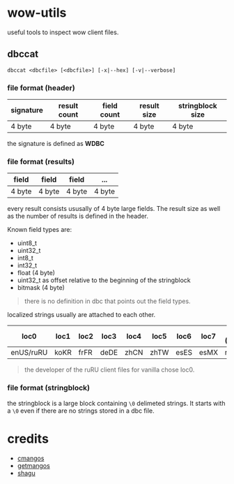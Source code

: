 # wow-utils

useful tools to inspect wow client files.

## dbccat

    dbccat <dbcfile> [<dbcfile>] [-x|--hex] [-v|--verbose]

### file format (header)

| signature | result count | field count | result size | stringblock size |
| --------- | ------------ | ----------- | ----------- | ---------------- |
| 4 byte    | 4 byte       | 4 byte      | 4 byte      | 4 byte           |

the signature is defined as **WDBC**

### file format (results)

| field  | field  | field  | ...    |
| ------ | ------ | ------ | ------ |
| 4 byte | 4 byte | 4 byte | 4 byte |

every result consists ususally of 4 byte large fields.
The result size as well as the number of results is defined in the header.

Known field types are:

* uint8_t
* uint32_t
* int8_t
* int32_t
* float (4 byte)
* uint32_t as offset relative to the beginning of the stringblock
* bitmask (4 byte)

> there is no definition in dbc that points out the field types.

localized strings usually are attached to each other.

| loc0      | loc1 | loc2 | loc3 | loc4 | loc5 | loc6 | loc7 | loc8 (>=TBC) |
| --------- | ---- | ---- | ---- | ---- | ---- | ---- | ---- | ------------ |
| enUS/ruRU | koKR | frFR | deDE | zhCN | zhTW | esES | esMX | ruRU         |

> the developer of the ruRU client files for vanilla chose loc0.

### file format (stringblock)

the stringblock is a large block containing `\0` delimeted strings.
It starts with a `\0` even if there are no strings stored in a dbc file.

# credits

* [cmangos](https://github.com/cmangos/issues/wiki/Dbc-files)
* [getmangos](https://mangoszero-docs.readthedocs.io/en/latest/file-formats/dbc/index.html)
* [shagu](https://github.com/shagu/pfQuest/blob/master/toolbox/load-client-data.sh)
